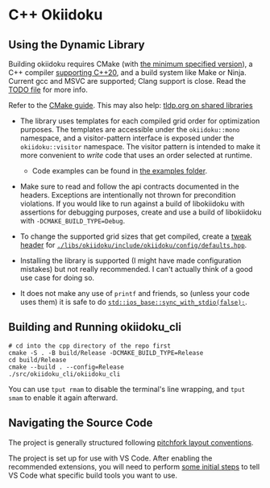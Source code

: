 
# C++ Okiidoku

## Using the Dynamic Library

Building okiidoku requires CMake (with [the minimum specified version](./CMakeLists.txt)), a C++ compiler [supporting C++20](https://en.cppreference.com/w/cpp/compiler_support), and a build system like Make or Ninja. Current gcc and MSVC are supported; Clang support is close. Read the [TODO file](./TODO.md) for more info.

Refer to the [CMake guide](https://cmake.org/cmake/help/latest/guide/importing-exporting/index.html). This may also help: [tldp.org on shared libraries](https://tldp.org/HOWTO/Program-Library-HOWTO/shared-libraries.html)

- The library uses templates for each compiled grid order for optimization purposes. The templates are accessible under the `okiidoku::mono` namespace, and a visitor-pattern interface is exposed under the `okiidoku::visitor` namespace. The visitor pattern is intended to make it more convenient to _write_ code that uses an order selected at runtime.
  - Code examples can be found in [the examples folder](./libs/okiidoku/examples/).

- Make sure to read and follow the api contracts documented in the headers. Exceptions are intentionally not thrown for precondition violations. If you would like to run against a build of libokiidoku with assertions for debugging purposes, create and use a build of libokiidoku with `-DCMAKE_BUILD_TYPE=Debug`.

- To change the supported grid sizes that get compiled, create a [tweak header](https://vector-of-bool.github.io/2020/10/04/lib-configuration.html#providing-a-tweak-header) for [`./libs/okiidoku/include/okiidoku/config/defaults.hpp`](./libs/okiidoku/include/okiidoku/config/defaults.hpp).

- Installing the library is supported (I might have made configuration mistakes) but not really recommended. I can't actually think of a good use case for doing so.

- It does not make any use of `printf` and friends, so (unless your code uses them) it is safe to do [`std::ios_base::sync_with_stdio(false);`](https://en.cppreference.com/w/cpp/io/ios_base/sync_with_stdio).

## Building and Running okiidoku\_cli

```shell
# cd into the cpp directory of the repo first
cmake -S . -B build/Release -DCMAKE_BUILD_TYPE=Release
cd build/Release
cmake --build . --config=Release
./src/okiidoku_cli/okiidoku_cli
```

You can use `tput rmam` to disable the terminal's line wrapping, and `tput smam` to enable it again afterward.

## Navigating the Source Code

The project is generally structured following [pitchfork layout conventions](https://api.csswg.org/bikeshed/?force=1&url=https://raw.githubusercontent.com/vector-of-bool/pitchfork/develop/data/spec.bs).

The project is set up for use with VS Code. After enabling the recommended extensions, you will need to perform [some initial steps](https://code.visualstudio.com/docs/cpp/cmake-linux#_select-a-kit) to tell VS Code what specific build tools you want to use.
